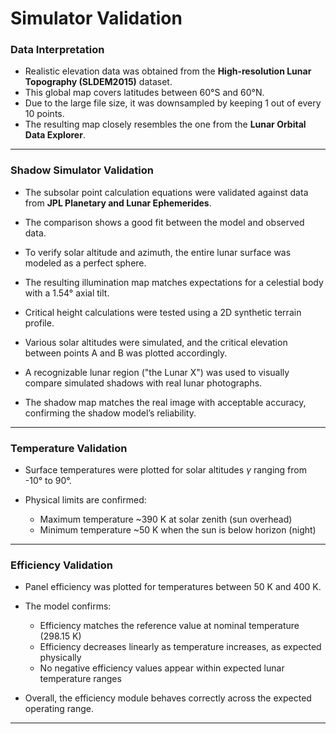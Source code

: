 # Simulator Validation

### Data Interpretation

* Realistic elevation data was obtained from the **High-resolution Lunar Topography (SLDEM2015)** dataset.
* This global map covers latitudes between 60°S and 60°N.
* Due to the large file size, it was downsampled by keeping 1 out of every 10 points.
* The resulting map closely resembles the one from the **Lunar Orbital Data Explorer**.

---

### Shadow Simulator Validation

* The subsolar point calculation equations were validated against data from **JPL Planetary and Lunar Ephemerides**.

* The comparison shows a good fit between the model and observed data.

* To verify solar altitude and azimuth, the entire lunar surface was modeled as a perfect sphere.

* The resulting illumination map matches expectations for a celestial body with a 1.54° axial tilt.

* Critical height calculations were tested using a 2D synthetic terrain profile.

* Various solar altitudes were simulated, and the critical elevation between points A and B was plotted accordingly.

* A recognizable lunar region ("the Lunar X") was used to visually compare simulated shadows with real lunar photographs.

* The shadow map matches the real image with acceptable accuracy, confirming the shadow model’s reliability.

---

### Temperature Validation

* Surface temperatures were plotted for solar altitudes $\gamma$ ranging from -10° to 90°.
* Physical limits are confirmed:

  * Maximum temperature \~390 K at solar zenith (sun overhead)
  * Minimum temperature \~50 K when the sun is below horizon (night)

---

### Efficiency Validation

* Panel efficiency was plotted for temperatures between 50 K and 400 K.

* The model confirms:

  * Efficiency matches the reference value at nominal temperature (298.15 K)
  * Efficiency decreases linearly as temperature increases, as expected physically
  * No negative efficiency values appear within expected lunar temperature ranges

* Overall, the efficiency module behaves correctly across the expected operating range.

---
